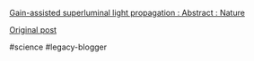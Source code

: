 <!--
date: '2007-03-06'
published: true
slug: 2007-03-gain-assisted-superluminal-light
time_to_read: 5
title: 'Gain-assisted superluminal light propagation : Abstract : Nature'
-->

[Gain-assisted superluminal light propagation : Abstract : Nature](http://www.nature.com/nature/journal/v406/n6793/abs/406277a0.html)

[Original post](https://ysfk.blogspot.com/2007/03/gain-assisted-superluminal-light.html)

#science #legacy-blogger 